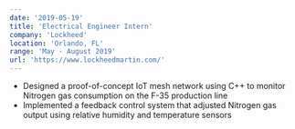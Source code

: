 ```yaml
---
date: '2019-05-19'
title: 'Electrical Engineer Intern'
company: 'Lockheed'
location: 'Orlando, FL'
range: 'May - August 2019'
url: 'https://www.lockheedmartin.com/'
---
```


- Designed a proof-of-concept IoT mesh network using C++ to monitor Nitrogen gas consumption on the F-35 production line
- Implemented a feedback control system that adjusted Nitrogen gas output using relative humidity and temperature sensors
